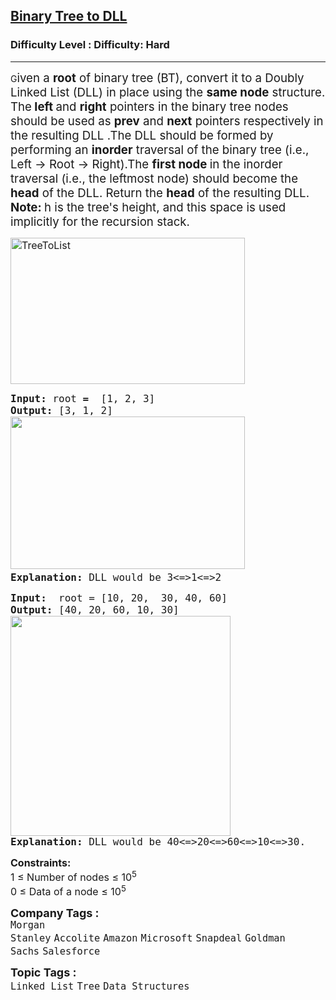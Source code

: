 <h2><a href="https://www.geeksforgeeks.org/problems/binary-tree-to-dll/1?page=1&company=Amazon&difficulty=Hard&status=unsolved&sortBy=submissions">Binary Tree to DLL</a></h2><h3>Difficulty Level : Difficulty: Hard</h3><hr><div class="problems_problem_content__Xm_eO"><p data-pm-slice="0 0 []">G<span style="font-size: 14pt;">iven a <strong>root</strong> of binary tree (BT), convert it to a Doubly Linked List (DLL) in place using the <strong>same node</strong> structure. The<strong> left </strong>and <strong>right</strong> pointers in the binary tree nodes should be used as <strong>prev</strong> and <strong>next</strong> pointers respectively in the resulting DLL .The DLL should be formed by performing an <strong>inorder</strong> traversal of the binary tree (i.e., Left → Root → Right).The <strong>first node </strong>in the inorder traversal (i.e.,  the leftmost node) should become the <strong>head</strong> of the DLL. Return the <strong>head</strong> of the resulting DLL.<br></span><span style="font-size: 14pt;"><strong>Note: </strong>h&nbsp;is the tree's height, and this space is used implicitly for the recursion stack.</span></p>     
<p><span style="font-size: 12pt;"><img style="height: 234px; width: 375px ;" src="http://www.geeksforgeeks.org/wp-content/uploads/TreeToList.png" alt="TreeToList"></span></p>            
<pre><span style="font-size: 12pt;"><strong>Input: </strong>root<strong> =  </strong>[1, 2, 3]  
<strong>Output: </strong>[3, 1, 2] <br><img src="https://media.geeksforgeeks.org/img-practice/prod/addEditProblem/700144/Web/Other/blobid0_1723093893.png" width="375" height="244"><strong>
Explanation:</strong> DLL would be 3&lt;=&gt;1&lt;=&gt;2</span></pre> 
<pre><span style="font-size: 12pt;"><strong>Input:  </strong>root = [10, 20,  30, 40, 60]
<strong>Output:</strong> [40, 20, 60, 10, 30] <br><strong><img src="https://media.geeksforgeeks.org/img- practice/prod/addEditProblem/700144/Web/Other/blobid1_1723093972.png" width="352" h eight="255"><br>Explanation: </strong>DLL would be 40&lt;=&gt;20&lt;=&gt;60&lt;=&gt;10&lt;=&gt;30.</span></pre>
<p><span style="font-size: 12pt;"><strong>Constraints:</strong><br>1 ≤ Number of nodes ≤ 10<sup>5</sup><br>0 ≤ Data of a node ≤ 10<sup>5</sup></span></p></div><p><span style=font-size:18px><strong>Company Tags : </strong><br><code>Morgan Stanley</code>&nbsp;<code>Accolite</code>&nbsp;<code>Amazon</code>&nbsp;<code>Microsoft</code>&nbsp;<code>Snapdeal</code>&nbsp;<code>Goldman Sachs</code>&nbsp;<code>Salesforce</code>&nbsp;<br><p><span style=font-size:18px><strong>Topic Tags : </strong><br><code>Linked List</code>&nbsp;<code>Tree</code>&nbsp;<code>Data Structures</code>&nbsp; 
